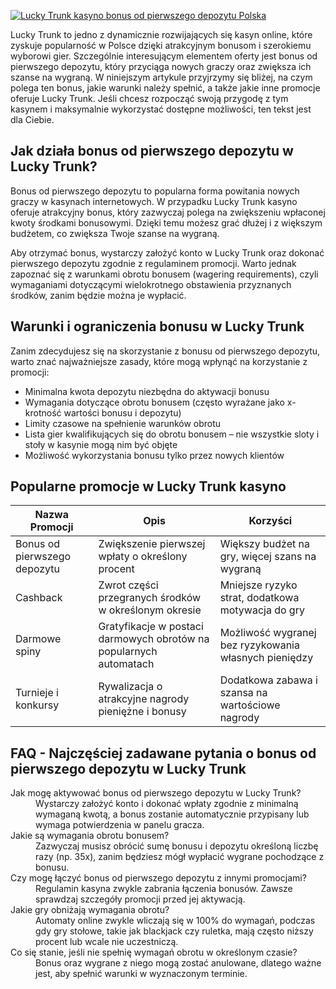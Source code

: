 [![Lucky Trunk kasyno bonus od pierwszego depozytu Polska](https://123-caf.pages.dev/gitsignup.png)](https://vrmoo.ru/Bt82HjjY)

<p>Lucky Trunk to jedno z dynamicznie rozwijających się kasyn online, które zyskuje popularność w Polsce dzięki atrakcyjnym bonusom i szerokiemu wyborowi gier. Szczególnie interesującym elementem oferty jest bonus od pierwszego depozytu, który przyciąga nowych graczy oraz zwiększa ich szanse na wygraną. W niniejszym artykule przyjrzymy się bliżej, na czym polega ten bonus, jakie warunki należy spełnić, a także jakie inne promocje oferuje Lucky Trunk. Jeśli chcesz rozpocząć swoją przygodę z tym kasynem i maksymalnie wykorzystać dostępne możliwości, ten tekst jest dla Ciebie.</p>  <h2>Jak działa bonus od pierwszego depozytu w Lucky Trunk?</h2> <p>Bonus od pierwszego depozytu to popularna forma powitania nowych graczy w kasynach internetowych. W przypadku Lucky Trunk kasyno oferuje atrakcyjny bonus, który zazwyczaj polega na zwiększeniu wpłaconej kwoty środkami bonusowymi. Dzięki temu możesz grać dłużej i z większym budżetem, co zwiększa Twoje szanse na wygraną.</p> <p>Aby otrzymać bonus, wystarczy założyć konto w Lucky Trunk oraz dokonać pierwszego depozytu zgodnie z regulaminem promocji. Warto jednak zapoznać się z warunkami obrotu bonusem (wagering requirements), czyli wymaganiami dotyczącymi wielokrotnego obstawienia przyznanych środków, zanim będzie można je wypłacić.</p>  <h2>Warunki i ograniczenia bonusu w Lucky Trunk</h2> <p>Zanim zdecydujesz się na skorzystanie z bonusu od pierwszego depozytu, warto znać najważniejsze zasady, które mogą wpłynąć na korzystanie z promocji:</p> <ul> <li>Minimalna kwota depozytu niezbędna do aktywacji bonusu</li> <li>Wymagania dotyczące obrotu bonusem (często wyrażane jako x-krotność wartości bonusu i depozytu)</li> <li>Limity czasowe na spełnienie warunków obrotu</li> <li>Lista gier kwalifikujących się do obrotu bonusem – nie wszystkie sloty i stoły w kasynie mogą nim być objęte</li> <li>Możliwość wykorzystania bonusu tylko przez nowych klientów</li> </ul>  <h2>Popularne promocje w Lucky Trunk kasyno</h2> <table> <thead> <tr> <th>Nazwa Promocji</th> <th>Opis</th> <th>Korzyści</th> </tr> </thead> <tbody> <tr> <td>Bonus od pierwszego depozytu</td> <td>Zwiększenie pierwszej wpłaty o określony procent</td> <td>Większy budżet na gry, więcej szans na wygraną</td> </tr> <tr> <td>Cashback</td> <td>Zwrot części przegranych środków w określonym okresie</td> <td>Mniejsze ryzyko strat, dodatkowa motywacja do gry</td> </tr> <tr> <td>Darmowe spiny</td> <td>Gratyfikacje w postaci darmowych obrotów na popularnych automatach</td> <td>Możliwość wygranej bez ryzykowania własnych pieniędzy</td> </tr> <tr> <td>Turnieje i konkursy</td> <td>Rywalizacja o atrakcyjne nagrody pieniężne i bonusy</td> <td>Dodatkowa zabawa i szansa na wartościowe nagrody</td> </tr> </tbody> </table>  <h2>FAQ - Najczęściej zadawane pytania o bonus od pierwszego depozytu w Lucky Trunk</h2> <dl> <dt>Jak mogę aktywować bonus od pierwszego depozytu w Lucky Trunk?</dt> <dd>Wystarczy założyć konto i dokonać wpłaty zgodnie z minimalną wymaganą kwotą, a bonus zostanie automatycznie przypisany lub wymaga potwierdzenia w panelu gracza.</dd>  <dt>Jakie są wymagania obrotu bonusem?</dt> <dd>Zazwyczaj musisz obrócić sumę bonusu i depozytu określoną liczbę razy (np. 35x), zanim będziesz mógł wypłacić wygrane pochodzące z bonusu.</dd>  <dt>Czy mogę łączyć bonus od pierwszego depozytu z innymi promocjami?</dt> <dd>Regulamin kasyna zwykle zabrania łączenia bonusów. Zawsze sprawdzaj szczegóły promocji przed jej aktywacją.</dd>  <dt>Jakie gry obniżają wymagania obrotu?</dt> <dd>Automaty online zwykle wliczają się w 100% do wymagań, podczas gdy gry stołowe, takie jak blackjack czy ruletka, mają często niższy procent lub wcale nie uczestniczą.</dd>  <dt>Co się stanie, jeśli nie spełnię wymagań obrotu w określonym czasie?</dt> <dd>Bonus oraz wygrane z niego mogą zostać anulowane, dlatego ważne jest, aby spełnić warunki w wyznaczonym terminie.</dd> </dl>